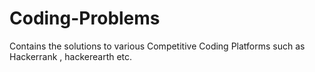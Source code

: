 # Coding-Problems
Contains the solutions to various Competitive Coding Platforms
such as Hackerrank , hackerearth etc.
